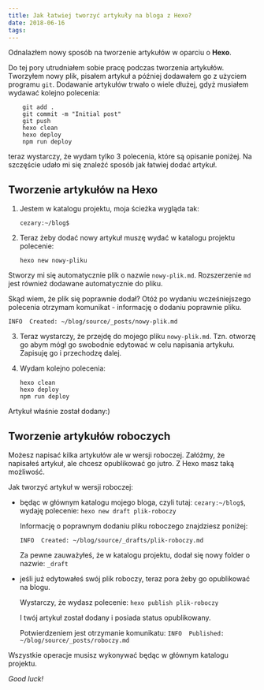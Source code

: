 ```yaml
---
title: Jak łatwiej tworzyć artykuły na bloga z Hexo?
date: 2018-06-16
tags:
---
```



Odnalazłem nowy sposób na tworzenie artykułów  w oparciu o **Hexo**.

Do tej pory utrudniałem sobie pracę podczas tworzenia artykułów. 
Tworzyłem nowy plik, pisałem artykuł a później dodawałem go z użyciem programu `git`. 
Dodawanie artykułów trwało o wiele dłużej, gdyż musiałem wydawać kolejno polecenia:

```
    git add .
    git commit -m "Initial post"
    git push
    hexo clean
    hexo deploy
    npm run deploy
```

teraz wystarczy, że wydam tylko 3 polecenia, które są opisanie poniżej. Na 
szczęście udało mi się znaleźć  sposób jak łatwiej dodać artykuł.

## Tworzenie artykułów na Hexo

1) Jestem w katalogu projektu, moja ścieżka wygląda tak:

   `cezary:~/blog$`

2) Teraz żeby dodać nowy artykuł muszę wydać w katalogu projektu polecenie:

   `hexo new nowy-pliku`
       
  Stworzy mi się automatycznie plik o nazwie `nowy-plik.md`. Rozszerzenie `md` 
  jest również dodawane automatycznie do pliku.
    
  Skąd wiem, że plik się poprawnie dodał? Otóż po wydaniu wcześniejszego
  polecenia otrzymam komunikat - informację o dodaniu poprawnie pliku.
    
   `INFO  Created: ~/blog/source/_posts/nowy-plik.md`
        
3) Teraz wystarczy, że przejdę do mojego pliku `nowy-plik.md`. Tzn. otworzę go 
    abym mógł go swobodnie edytować w celu napisania artykułu. Zapisuję go i 
    przechodzę dalej.
    
4) Wydam kolejno polecenia:
    ```
    hexo clean
    hexo deploy
    npm run deploy
    ```
    
Artykuł właśnie został dodany:)

## Tworzenie artykułów roboczych

Możesz napisać kilka artykułów ale w wersji roboczej. Załóżmy, że napisałeś 
artykuł, ale chcesz opublikować go jutro. Z Hexo masz taką możliwość.

Jak tworzyć artykuł w wersji roboczej:

*  będąc w głównym katalogu mojego bloga, czyli tutaj: `cezary:~/blog$`,
   wydaję polecenie: `hexo new draft plik-roboczy`
    
    Informację o poprawnym dodaniu pliku roboczego znajdziesz poniżej:
        
      `INFO  Created: ~/blog/source/_drafts/plik-roboczy.md`
        
     
   Za pewne zauważyłeś, że w katalogu projektu, dodał się nowy folder o nazwie: `_draft`
   
* jeśli już edytowałeś swój plik roboczy, teraz pora żeby go opublikować  na blogu.

    Wystarczy, że wydasz polecenie: `hexo publish plik-roboczy`
    
    I twój artykuł został dodany i posiada status opublikowany.
    
    Potwierdzeniem jest otrzymanie komunikatu: `INFO  Published: ~/blog/source/_posts/roboczy.md`

Wszystkie operacje musisz wykonywać będąc w głównym katalogu projektu.

 _Good luck!_
 
